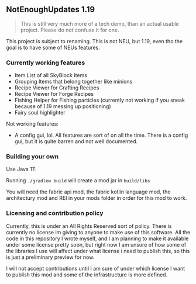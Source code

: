 ## NotEnoughUpdates 1.19

> This is still very much more of a tech demo, than an actual usable project. Please do not confuse it for one.

This project is subject to renaming. This is not NEU, but 1.19, even tho the goal is to have some of NEUs features.

### Currently working features

 - Item List of all SkyBlock Items
 - Grouping Items that belong together like minions
 - Recipe Viewer for Crafting Recipes
 - Recipe Viewer for Forge Recipes
 - Fishing Helper for Fishing particles (currently not working if you sneak because of 1.19 messing up positioning)
 - Fairy soul highlighter

Not working features:

 - A config gui, lol. All features are sort of on all the time. There is a config gui, but it is quite barren and not well documented.


### Building your own 

Use Java 17.

Running `./gradlew build` will create a mod jar in `build/libs`

You will need the fabric api mod, the fabric kotlin language mod, the architectury mod and REI in your mods folder in order for this mod to work.

### Licensing and contribution policy

Currently, this is under an All Rights Reserved sort of policy. There is currently no license im giving to anyone to make
use of this software. All the code in this repository I wrote myself, and I am planning to make it available under some
license pretty soon, but right now I am unsure of how some of the libraries I use will affect under what license i need
to publish this, so this is just a preliminary preview for now.

I will not accept contributions until I am sure of under which license I want to publish this mod and some of the
infrastructure is more defined.


